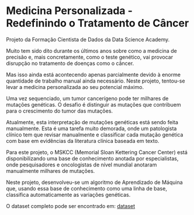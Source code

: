 # Medicina Personalizada - Redefinindo o Tratamento de Câncer

Projeto da Formação Cientista de Dados da Data Science Academy.

Muito tem sido dito durante os últimos anos sobre como a medicina de precisão e, mais concretamente, como o teste genético, vai provocar disrupção no tratamento de doenças como o câncer.

Mas isso ainda está acontecendo apenas parcialmente devido à enorme quantidade de trabalho manual ainda necessário. Neste projeto, tentou-se levar a medicina personalizada ao seu potencial máximo.

Uma vez sequenciado, um tumor cancerígeno pode ter milhares de mutações genéticas. O desafio é distinguir as mutações que contribuem para o crescimento do tumor das mutações.

Atualmente, esta interpretação de mutações genéticas está sendo feita manualmente. Esta é uma tarefa muito demorada, onde um patologista clínico tem que revisar manualmente e classificar cada mutação genética com base em
evidências da literatura clínica baseada em texto.

Para este projeto, o MSKCC (Memorial Sloan Kettering Cancer Center) está disponibilizando uma base de conhecimento anotada por especialistas, onde pesquisadores e oncologistas de nível mundial anotaram manualmente milhares de mutações.

Neste projeto, desenvolveu-se um algoritmo de Aprendizado de Máquina que, usando essa base de conhecimento como uma linha de base, classifica automaticamente as variações genéticas.

O dataset completo pode ser encontrado em: [dataset](https://www.kaggle.com/c/msk-redefining-cancer-treatment/data)
